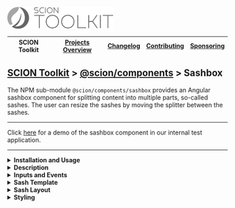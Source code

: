 <a href="/README.md"><img src="/resources/branding/scion-toolkit-banner.svg" height="50" alt="SCION Toolkit"></a>

| SCION Toolkit | [Projects Overview][menu-projects-overview] | [Changelog][menu-changelog] | [Contributing][menu-contributing] | [Sponsoring][menu-sponsoring] |  
| --- | --- | --- | --- | --- |

## [SCION Toolkit][menu-home] > [@scion/components][link-scion-components] > Sashbox

The NPM sub-module `@scion/components/sashbox` provides an Angular sashbox component for splitting content into multiple parts, so-called sashes. The user can resize the sashes by moving the splitter between the sashes. 

***
Click [here](https://components.scion.vercel.app/#/sci-sashbox) for a demo of the sashbox component in our internal test application.
***

<!--- INSTALLATION AND USAGE --->
<details>
  <summary><strong>Installation and Usage</strong></summary>

1. Install `@scion/components` using the NPM command-line tool: 
   ```
   npm install @scion/components @scion/toolkit @angular/cdk

1. Import SCION Design Tokens in `styles.scss` to style the sashbox:
   ```scss
   @use '@scion/components';
   ```
   See [SCION Design Tokens][link-scion-design-tokens] for more information.

1. Import `SciSashboxComponent` and `SciSashDirective` in your component.

   ```typescript
   import {SciSashboxComponent, SciSashDirective} from '@scion/components/sashbox';

   @Component({
     // other metadata skipped
     imports: [
       SciSashboxComponent,
       SciSashDirective,
     ],
   })
   export class YourComponent {
   }
   ```

   Alternatively, import `SciSashboxModule` in the `NgModule` that declares your component.
   
   ```typescript
   import {SciSashboxModule} from '@scion/components/sashbox';

   @NgModule({
     imports: [SciSashboxModule]
   })
   export class AppModule {
   }
   ```

1. Add `sci-sashbox` component as following:

   ```html
   <sci-sashbox direction="row">
     <ng-template sciSash size="1">
       Content of sash 1
     </ng-template>

     <ng-template sciSash size="2">
       Content of sash 2
     </ng-template>

     <ng-template sciSash size="300px">
       Content of sash 3
     </ng-template>
   </sci-sashbox>
   ```
   
   The above code snippet creates three horizontally arranged sashes, with the left sash being half as wide as the middle sash and the right sash being 300px wide.  

</details>

<details>
  <summary><strong>Description</strong></summary>
  
The `<sci-sashbox>` is like a CSS flexbox container that lays out its content children (sashes) in a row (which is by default)
or column arrangement (as specified by the direction property). A splitter is added between each child to allow the user to
shrink or stretch the individual sashes.

Sashes are modelled as `<ng-template>` decorated with the `sciSash` directive. A sash can have a fixed size with an explicit unit, or a unitless proportion to distribute remaining space. A proportional sash has the ability to grow or shrink if necessary.

Sash content is added to a CSS grid container with a single column, stretching the content vertically and horizontally.

</details>

<!--- INPUT AND EVENTS --->
<details>
  <summary><strong>Inputs and Events</strong></summary>
  
#### Inputs:
- **direction**\
  Specifies if to lay out sashes in a row (which is by default) or column arrangement.\
  Supported values are `row` or `column`.

#### Events:
- **sashStart**\
  Emits when start sashing.

- **sashEnd**\
  Emits when end sashing.

</details>

<!--- SASH TEMPLATE --->
<details>
  <summary><strong>Sash Template</strong></summary>
  
  A sash is added to the sashbox in the form of a `<ng-template>` decorated with the `sciSash` directive. You can control its size by setting a `size` and/or `minSize`. To hide a sash, for example if using the sash as side panel, place the sash in an `@if` block.
  
#### Configuration:
  
  - **size**\
    Specifies the sash size, either as fixed size with an explicit unit, or as a unitless proportion to distribute remaining space. A proportional sash has the ability to grow or shrink if necessary, and must be `>= 1`. If not set, remaining space is distributed equally.
    
  - **minSize**\
    Specifies the minimal sash size in pixel or percent. The min-size prevents the user from shrinking the sash below this minimal size. If the unit is omitted, the value is interpreted as a pixel value.

</details>

<!--- SASH LAYOUT --->
<details>
  <summary><strong>Sash Layout</strong></summary>

Sash content modeled in the `<ng-template>` is added to a CSS grid container with a single column, stretching the content vertically and horizontally.

</details>

<!--- STYLING --->
<details>
  <summary><strong>Styling</strong></summary>

To customize the default look of SCION components or support different themes, configure the `@scion/components` SCSS module in `styles.scss`. See [SCION Design Tokens][link-scion-design-tokens] for more information. To style a specific `sci-sashbox` component, the following CSS variables can be set directly on the component.

- `--sci-sashbox-gap`\
 Sets the gaps (gutters) between sashes.

- `--sci-sashbox-splitter-background-color`\
  Sets the background color of the splitter.

- `--sci-sashbox-splitter-background-color-hover`\
  Sets the background color of the splitter when hovering it.

- `--sci-sashbox-splitter-size`\
 Sets the size of the splitter along the main axis.

- `--sci-sashbox-splitter-size-hover:`\
  Sets the size of the splitter along the main axis when hovering it.

- `--sci-sashbox-splitter-touch-target-size:`\
 Sets the touch target size to move the splitter (accessibility).

- `--sci-sashbox-splitter-cross-axis-size:`\
 Sets the splitter size along the cross axis.

- `--sci-sashbox-splitter-border-radius:`\
 Sets the border radius of the splitter.

- `--sci-sashbox-splitter-opacity-hover:`\
 Sets the opacity of the splitter when hovering it.

- `--sci-sashbox-splitter-opacity-active:`\
 Sets the opacity of the splitter while the user moves the splitter.

**Example:**

```css 
sci-sashbox {
  --sci-sashbox-splitter-background-color: black;
  --sci-sashbox-splitter-background-color-hover: black;
}
```

</details>


[menu-home]: /README.md
[menu-projects-overview]: /docs/site/projects-overview.md
[menu-changelog]: /docs/site/changelog.md
[menu-contributing]: /CONTRIBUTING.md
[menu-sponsoring]: /docs/site/sponsoring.md

[link-scion-components]: /docs/site/scion-components.md
[link-scion-design-tokens]: /docs/site/scion-design-tokens.md
